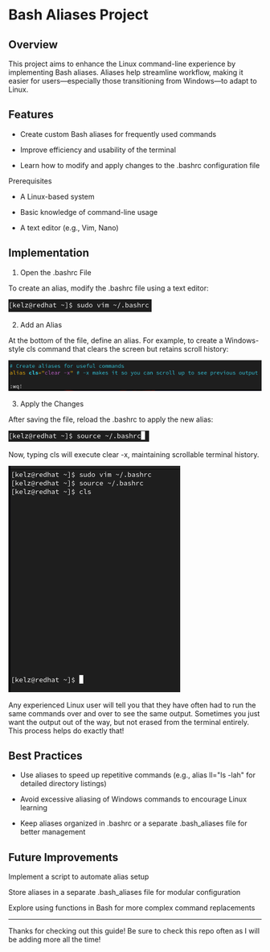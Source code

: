 # Bash Aliases Project

## Overview

This project aims to enhance the Linux command-line experience by implementing Bash aliases. Aliases help streamline workflow, making it easier for users—especially those transitioning from Windows—to adapt to Linux.

## Features

- Create custom Bash aliases for frequently used commands

- Improve efficiency and usability of the terminal

- Learn how to modify and apply changes to the .bashrc configuration file

Prerequisites

- A Linux-based system

- Basic knowledge of command-line usage

- A text editor (e.g., Vim, Nano)

## Implementation

1. Open the .bashrc File

To create an alias, modify the .bashrc file using a text editor:

![Images](https://github.com/cantr1/Linux-Portfolio-and-Guides/blob/main/Linux/Tips/BashAlias/Images/1.png)

2. Add an Alias

At the bottom of the file, define an alias. For example, to create a Windows-style cls command that clears the screen but retains scroll history:

![Images](https://github.com/cantr1/Linux-Portfolio-and-Guides/blob/main/Linux/Tips/BashAlias/Images/2.png)

3. Apply the Changes

After saving the file, reload the .bashrc to apply the new alias:

![Images](https://github.com/cantr1/Linux-Portfolio-and-Guides/blob/main/Linux/Tips/BashAlias/Images/3.png)

Now, typing cls will execute clear -x, maintaining scrollable terminal history.

![Images](https://github.com/cantr1/Linux-Portfolio-and-Guides/blob/main/Linux/Tips/BashAlias/Images/4.png)

Any experienced Linux user will tell you that they have often had to run the same commands over and over to see the same output. Sometimes you just want the output out of the way, but not erased from the terminal entirely. This process helps do exactly that!

## Best Practices

- Use aliases to speed up repetitive commands (e.g., alias ll="ls -lah" for detailed directory listings)

- Avoid excessive aliasing of Windows commands to encourage Linux learning

- Keep aliases organized in .bashrc or a separate .bash_aliases file for better management

## Future Improvements

Implement a script to automate alias setup

Store aliases in a separate .bash_aliases file for modular configuration

Explore using functions in Bash for more complex command replacements

--- 
Thanks for checking out this guide! Be sure to check this repo often as I will be adding more all the time!
